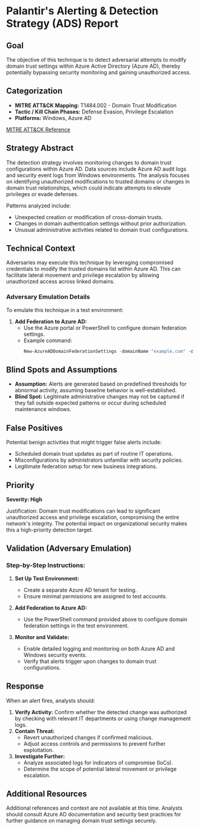 # Palantir's Alerting & Detection Strategy (ADS) Report

## Goal

The objective of this technique is to detect adversarial attempts to modify domain trust settings within Azure Active Directory (Azure AD), thereby potentially bypassing security monitoring and gaining unauthorized access.

## Categorization

- **MITRE ATT&CK Mapping:** T1484.002 - Domain Trust Modification
- **Tactic / Kill Chain Phases:** Defense Evasion, Privilege Escalation
- **Platforms:** Windows, Azure AD

[MITRE ATT&CK Reference](https://attack.mitre.org/techniques/T1484/002)

## Strategy Abstract

The detection strategy involves monitoring changes to domain trust configurations within Azure AD. Data sources include Azure AD audit logs and security event logs from Windows environments. The analysis focuses on identifying unauthorized modifications to trusted domains or changes in domain trust relationships, which could indicate attempts to elevate privileges or evade defenses.

Patterns analyzed include:

- Unexpected creation or modification of cross-domain trusts.
- Changes in domain authentication settings without prior authorization.
- Unusual administrative activities related to domain trust configurations.

## Technical Context

Adversaries may execute this technique by leveraging compromised credentials to modify the trusted domains list within Azure AD. This can facilitate lateral movement and privilege escalation by allowing unauthorized access across linked domains.

### Adversary Emulation Details

To emulate this technique in a test environment:

1. **Add Federation to Azure AD:**
   - Use the Azure portal or PowerShell to configure domain federation settings.
   - Example command:
     ```powershell
     New-AzureADDomainFederationSettings -domainName "example.com" -domainAlternativeNames @("alt.example.com") -trustType Federated
     ```

## Blind Spots and Assumptions

- **Assumption:** Alerts are generated based on predefined thresholds for abnormal activity, assuming baseline behavior is well-established.
- **Blind Spot:** Legitimate administrative changes may not be captured if they fall outside expected patterns or occur during scheduled maintenance windows.

## False Positives

Potential benign activities that might trigger false alerts include:

- Scheduled domain trust updates as part of routine IT operations.
- Misconfigurations by administrators unfamiliar with security policies.
- Legitimate federation setup for new business integrations.

## Priority

**Severity: High**

Justification: Domain trust modifications can lead to significant unauthorized access and privilege escalation, compromising the entire network's integrity. The potential impact on organizational security makes this a high-priority detection target.

## Validation (Adversary Emulation)

### Step-by-Step Instructions:

1. **Set Up Test Environment:**
   - Create a separate Azure AD tenant for testing.
   - Ensure minimal permissions are assigned to test accounts.

2. **Add Federation to Azure AD:**
   - Use the PowerShell command provided above to configure domain federation settings in the test environment.

3. **Monitor and Validate:**
   - Enable detailed logging and monitoring on both Azure AD and Windows security events.
   - Verify that alerts trigger upon changes to domain trust configurations.

## Response

When an alert fires, analysts should:

1. **Verify Activity:** Confirm whether the detected change was authorized by checking with relevant IT departments or using change management logs.
2. **Contain Threat:**
   - Revert unauthorized changes if confirmed malicious.
   - Adjust access controls and permissions to prevent further exploitation.
3. **Investigate Further:**
   - Analyze associated logs for indicators of compromise (IoCs).
   - Determine the scope of potential lateral movement or privilege escalation.

## Additional Resources

Additional references and context are not available at this time. Analysts should consult Azure AD documentation and security best practices for further guidance on managing domain trust settings securely.
